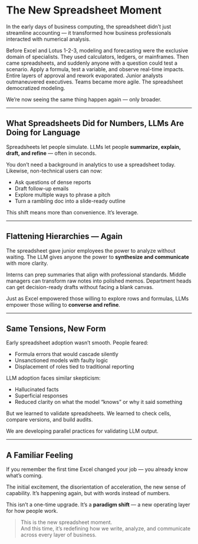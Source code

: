 # The New Spreadsheet Moment

In the early days of business computing, the spreadsheet didn’t just streamline accounting — it transformed how business professionals interacted with numerical analysis.

Before Excel and Lotus 1-2-3, modeling and forecasting were the exclusive domain of specialists. They used calculators, ledgers, or mainframes. Then came spreadsheets, and suddenly anyone with a question could test a scenario. Apply a formula, test a variable, and observe real-time impacts. Entire layers of approval and rework evaporated. Junior analysts outmaneuvered executives. Teams became more agile. The spreadsheet democratized modeling.

We’re now seeing the same thing happen again — only broader.

---

## What Spreadsheets Did for Numbers, LLMs Are Doing for Language

Spreadsheets let people simulate. LLMs let people **summarize, explain, draft, and refine** — often in seconds.

You don’t need a background in analytics to use a spreadsheet today. Likewise, non-technical users can now:
- Ask questions of dense reports
- Draft follow-up emails
- Explore multiple ways to phrase a pitch
- Turn a rambling doc into a slide-ready outline

This shift means more than convenience. It’s leverage.

---

## Flattening Hierarchies — Again

The spreadsheet gave junior employees the power to analyze without waiting. The LLM gives anyone the power to **synthesize and communicate** with more clarity.

Interns can prep summaries that align with professional standards. Middle managers can transform raw notes into polished memos. Department heads can get decision-ready drafts without facing a blank canvas.

Just as Excel empowered those willing to explore rows and formulas, LLMs empower those willing to **converse and refine**.

---

## Same Tensions, New Form

Early spreadsheet adoption wasn’t smooth. People feared:
- Formula errors that would cascade silently
- Unsanctioned models with faulty logic
- Displacement of roles tied to traditional reporting

LLM adoption faces similar skepticism:
- Hallucinated facts
- Superficial responses
- Reduced clarity on what the model “knows” or why it said something

But we learned to validate spreadsheets. We learned to check cells, compare versions, and build audits.

We are developing parallel practices for validating LLM output.

---

## A Familiar Feeling

If you remember the first time Excel changed your job — you already know what’s coming.

The initial excitement, the disorientation of acceleration, the new sense of capability. It’s happening again, but with words instead of numbers.

This isn’t a one-time upgrade. It’s a **paradigm shift** — a new operating layer for how people work.

> This is the new spreadsheet moment.  
> And this time, it’s redefining how we write, analyze, and communicate across every layer of business.
